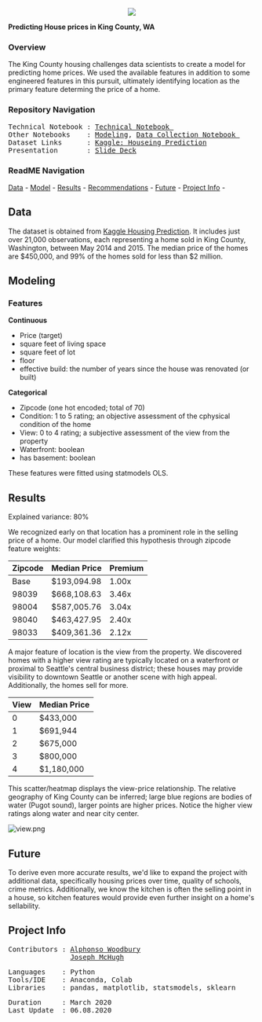 <p align="center">
   <img src=https://github.com/a-woodbury/Regression-King_County_House_Prices/blob/master/Resources/stlsplash2.jpg />
<div align="center">
   <figcaption></figcaption>
</div>
</p>


**Predicting House prices in King County, WA**

### Overview

The King County housing challenges data scientists to create a model for predicting home prices. We used the available features in addition to some engineered features in this pursuit, ultimately identifying location as the primary feature determing the price of a home. 
 

### Repository Navigation
<pre>
Technical Notebook : <a href=Link>Technical Notebook </a>
Other Notebooks    : <a href=Link>Modeling</a>, <a href=Link>Data Collection Notebook </a>
Dataset Links      : <a href=https://www.kaggle.com/harlfoxem/housesalesprediction>Kaggle: Houseing Prediction</a>
Presentation       : <a href=https://github.com/a-woodbury/A-House-with-a-View/blob/master/Presentation/kch_presentation.pdf>Slide Deck</a>
</pre>

### ReadME Navigation

[Data](https://github.com/a-woodbury/A-House-with-a-View#data) -
[Model](https://github.com/a-woodbury/A-House-with-a-View#model) -
[Results](https://github.com/a-woodbury/A-House-with-a-View#results) - 
[Recommendations](https://github.com/a-woodbury/A-House-with-a-View#recommendations) - 
[Future](https://github.com/a-woodbury/A-House-with-a-View#future) - 
[Project Info](https://github.com/a-woodbury/A-House-with-a-View#project-info) -


## Data
The dataset is obtained from [Kaggle Housing Prediction](https://www.kaggle.com/harlfoxem/housesalesprediction). It includes just over 21,000 observations, each representing a home sold in King County, Washington, between May 2014 and 2015. The median price of the homes are $450,000, and 99% of the homes sold for less than $2 million. 

## Modeling

### Features

**Continuous**

- Price (target)
- square feet of living space
- square feet of lot
- floor
- effective build: the number of years since the house was renovated (or built)

**Categorical**

- Zipcode (one hot encoded; total of 70)
- Condition: 1 to 5 rating; an objective assessment of the cphysical condition of the home
- View: 0 to 4 rating; a subjective assessment of the view from the property
- Waterfront: boolean
- has basement: boolean

These features were fitted using statmodels OLS. 


## Results

Explained variance: 80%

We recognized early on that location has a prominent role in the selling price of a home. Our model clarified this hypothesis through zipcode feature weights:

Zipcode | Median Price | Premium
--- | --- | --- 
Base | $193,094.98 | 1.00x
98039 | $668,108.63 | 3.46x
98004 | $587,005.76 | 3.04x
98040 | $463,427.95| 2.40x
98033 | $409,361.36 | 2.12x

A major feature of location is the view from the property. We discovered homes with a higher view rating are typically located on a waterfront or proximal to Seattle's central business district; these houses may provide visibility to downtown Seattle or another scene with high appeal. Additionally, the homes sell for more. 

View | Median Price 
--- | --- 
0 | $433,000
1 | $691,944
2 | $675,000
3 | $800,000
4 | $1,180,000

This scatter/heatmap displays the view-price relationship. The relative geography of King County can be inferred; large blue regions are bodies of water (Pugot sound), larger points are higher prices. Notice the higher view ratings along water and near city center.

![view.png](https://github.com/a-woodbury/A-House-with-a-View/blob/master/Images/ppt_view_map.png)

## Future

To derive even more accurate results, we'd like to expand the project with additional data, specifically housing prices over time, quality of schools, crime metrics. Additionally, we know the kitchen is often the selling point in a house, so kitchen features would provide even further insight on a home's sellability.


## Project Info
<pre>
Contributors : <a href=https://github.com/a-woodbury>Alphonso Woodbury</a>
               <a href=https://github.com/Joe-Bit-lab>Joseph McHugh</a>
</pre>

<pre>
Languages    : Python
Tools/IDE    : Anaconda, Colab
Libraries    : pandas, matplotlib, statsmodels, sklearn
</pre>

<pre>
Duration     : March 2020
Last Update  : 06.08.2020
</pre>


